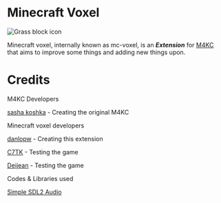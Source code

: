 # Minecraft Voxel

![Grass block icon](icons/icon.png)

Minecraft voxel, internally known as mc-voxel, is an ***Extension*** for [M4KC](https://github.com/sashakoshka/m4kc) that aims to improve some things and
adding new things upon.


# Credits

M4KC Developers

[sasha koshka](github.com/sashakoshka) - Creating the original M4KC



Minecraft voxel developers

[danlopw](github.com/danlopw) - Creating this extension

[C7TK](github.com/c7tk) - Testing the game

[Deijean](https://github.com/happydeijean) - Testing the game


Codes & Libraries used

[Simple SDL2 Audio](https://github.com/jakebesworth/simple-sdl2-audio) 





